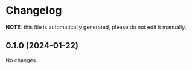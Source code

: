# Changelog

**NOTE:** this file is automatically generated, please do not edit it manually.

## 0.1.0 (2024-01-22)

No changes.
